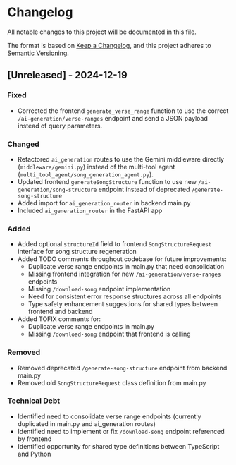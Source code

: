 # Changelog

All notable changes to this project will be documented in this file.

The format is based on [Keep a Changelog](https://keepachangelog.com/en/1.0.0/),
and this project adheres to [Semantic Versioning](https://semver.org/spec/v2.0.0.html).

## [Unreleased] - 2024-12-19

### Fixed
- Corrected the frontend `generate_verse_range` function to use the correct `/ai-generation/verse-ranges` endpoint and send a JSON payload instead of query parameters.

### Changed
- Refactored `ai_generation` routes to use the Gemini middleware directly (`middleware/gemini.py`) instead of the multi-tool agent (`multi_tool_agent/song_generation_agent.py`).
- Updated frontend `generateSongStructure` function to use new `/ai-generation/song-structure` endpoint instead of deprecated `/generate-song-structure`
- Added import for `ai_generation_router` in backend main.py
- Included `ai_generation_router` in the FastAPI app

### Added
- Added optional `structureId` field to frontend `SongStructureRequest` interface for song structure regeneration
- Added TODO comments throughout codebase for future improvements:
  - Duplicate verse range endpoints in main.py that need consolidation
  - Missing frontend integration for new `/ai-generation/verse-ranges` endpoints
  - Missing `/download-song` endpoint implementation
  - Need for consistent error response structures across all endpoints
  - Type safety enhancement suggestions for shared types between frontend and backend
- Added TOFIX comments for:
  - Duplicate verse range endpoints in main.py
  - Missing `/download-song` endpoint that frontend is calling

### Removed
- Removed deprecated `/generate-song-structure` endpoint from backend main.py
- Removed old `SongStructureRequest` class definition from main.py

### Technical Debt
- Identified need to consolidate verse range endpoints (currently duplicated in main.py and ai_generation routes)
- Identified need to implement or fix `/download-song` endpoint referenced by frontend
- Identified opportunity for shared type definitions between TypeScript and Python
